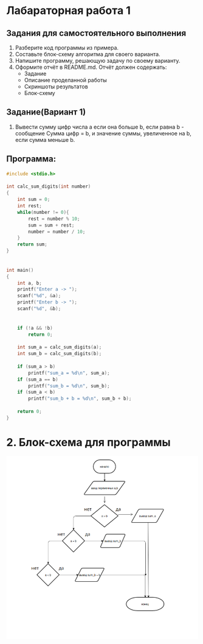 # Лабараторная работа 1

## Задания для самостоятельного выполнения

1. Разберите код программы из примера.
2. Составьте блок-схему алгоритма для своего варианта.
3. Напишите программу, решающую задачу по своему варианту.
4. Оформите отчёт в README.md. Отчёт должен содержать:
    - Задание
    - Описание проделанной работы
    - Скриншоты результатов
    - Блок-схему
## Задание(Вариант 1)
1. Вывести сумму цифр числа a если она больше b, если равна b - сообщение Сумма цифр = b, и значение суммы, увеличенное на b, если сумма меньше b.

## Программа:

```c
#include <stdio.h>

int calc_sum_digits(int number)
{
    int sum = 0;
    int rest;
    while(number != 0){
        rest = number % 10;
        sum = sum + rest;
        number = number / 10;
    } 
    return sum;
}


int main()
{
    int a, b;
    printf("Enter a -> ");
    scanf("%d", &a);
    printf("Enter b -> ");
    scanf("%d", &b);
   

    if (!a && !b)
        return 0;

    int sum_a = calc_sum_digits(a);
    int sum_b = calc_sum_digits(b);
    
    if (sum_a > b)
        printf("sum_a = %d\n", sum_a);
    if (sum_a == b)
        printf("sum_b = %d\n", sum_b);
    if (sum_a < b)
        printf("sum_b + b = %d\n", sum_b + b);

    return 0;
}
```

# 2. Блок-схема для программы

![screen](pics1/01.png)